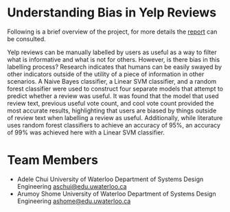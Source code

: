 # Understanding Bias in Yelp Reviews


Following is a brief overview of the project, for more details the
[report](report.pdf) can be consulted.

Yelp reviews can be manually labelled by users as useful as a way to
filter what is informative and what is not for others. However, is there
bias in this labelling process? Research indicates that humans can be
easily swayed by other indicators outside of the utility of a piece of
information in other scenarios. A Naive Bayes classifier, a Linear SVM
classifier, and a random forest classifier were used to construct four
separate models that attempt to predict whether a review was useful. It
was found that the model that used review text, previous useful vote
count, and cool vote count provided the most accurate results,
highlighting that users are biased by things outside of review text when
labelling a review as useful. Additionally, while literature uses random
forest classifiers to achieve an accuracy of 95%, an accuracy of 99% was
achieved here with a Linear SVM classifier.

# Team Members
  - Adele Chui
  University of Waterloo
  Department of Systems Design Engineering
  aschui@edu.uwaterloo.ca
  - Arumoy Shome
  University of Waterloo
  Department of Systems Design Engineering
  ashome@edu.uwaterloo.ca
